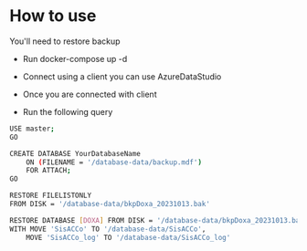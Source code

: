 # How to use


You'll need to restore backup

* Run docker-compose up -d

* Connect using a client you can use AzureDataStudio

* Once you are connected with client

* Run the following query

```bash
USE master;
GO

CREATE DATABASE YourDatabaseName
    ON (FILENAME = '/database-data/backup.mdf')
    FOR ATTACH;
GO
```


```bash
RESTORE FILELISTONLY 
FROM DISK = '/database-data/bkpDoxa_20231013.bak'

RESTORE DATABASE [DOXA] FROM DISK = '/database-data/bkpDoxa_20231013.bak'
WITH MOVE 'SisACCo' TO '/database-data/SisACCo',
    MOVE 'SisACCo_log' TO '/database-data/SisACCo_log'
```